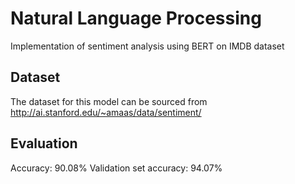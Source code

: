# Natural Language Processing

Implementation of sentiment analysis using BERT on IMDB dataset

## Dataset
The dataset for this model can be sourced from http://ai.stanford.edu/~amaas/data/sentiment/

## Evaluation
Accuracy: 90.08%
Validation set accuracy: 94.07%
